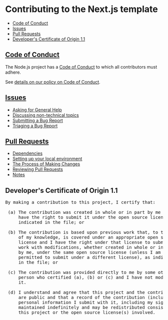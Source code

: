 # Contributing to the Next.js template

- [Code of Conduct](#code-of-conduct)
- [Issues](#issues)
- [Pull Requests](#pull-requests)
- [Developer's Certificate of Origin 1.1](#developers-certificate-of-origin)

## [Code of Conduct](./CODE_OF_CONDUCT.md)

The Node.js project has a
[Code of Conduct](https://github.com/nodejs/admin/blob/HEAD/CODE_OF_CONDUCT.md)
to which all contributors must adhere.

See [details on our policy on Code of Conduct](./CODE_OF_CONDUCT.md).

## [Issues](./doc/issues.md)

- [Asking for General Help](./doc/issues.md#asking-for-general-help)
- [Discussing non-technical topics](./doc/issues.md#discussing-non-technical-topics)
- [Submitting a Bug Report](./doc/issues.md#submitting-a-bug-report)
- [Triaging a Bug Report](./doc/issues.md#triaging-a-bug-report)

## [Pull Requests](./doc/pull-requests.md)

- [Dependencies](./doc/pull-requests.md#dependencies)
- [Setting up your local environment](./doc/pull-requests.md#setting-up-your-local-environment)
- [The Process of Making Changes](./doc/pull-requests.md#the-process-of-making-changes)
- [Reviewing Pull Requests](./doc/pull-requests.md#reviewing-pull-requests)
- [Notes](./doc/pull-requests.md#notes)

<a id="developers-certificate-of-origin"></a>

## Developer's Certificate of Origin 1.1

<pre>
By making a contribution to this project, I certify that:

 (a) The contribution was created in whole or in part by me and I
     have the right to submit it under the open source license
     indicated in the file; or

 (b) The contribution is based upon previous work that, to the best
     of my knowledge, is covered under an appropriate open source
     license and I have the right under that license to submit that
     work with modifications, whether created in whole or in part
     by me, under the same open source license (unless I am
     permitted to submit under a different license), as indicated
     in the file; or

 (c) The contribution was provided directly to me by some other
     person who certified (a), (b) or (c) and I have not modified
     it.

 (d) I understand and agree that this project and the contribution
     are public and that a record of the contribution (including all
     personal information I submit with it, including my sign-off) is
     maintained indefinitely and may be redistributed consistent with
     this project or the open source license(s) involved.
</pre>
